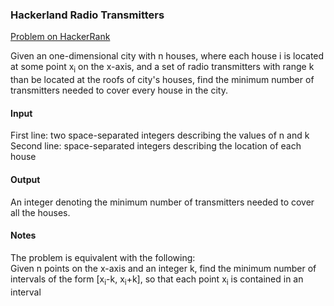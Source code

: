 ### Hackerland Radio Transmitters

[Problem on HackerRank](https://www.hackerrank.com/challenges/hackerland-radio-transmitters)

Given an one-dimensional city with n houses, where each house i is located at some point x<sub>i</sub> on the x-axis, and a set
of radio transmitters with range k than be located at the roofs of city's houses, find the minimum number of transmitters needed
to cover every house in the city.

#### Input
First line: two space-separated integers describing the values of n and k  
Second line: space-separated integers describing the location of each house

#### Output
An integer denoting the minimum number of transmitters needed to cover all the houses.

#### Notes
The problem is equivalent with the following:  
Given n points on the x-axis and an integer k, find the minimum number of intervals of the form [x<sub>i</sub>-k, 
x<sub>i</sub>+k], so that each point x<sub>i</sub> is contained in an interval

